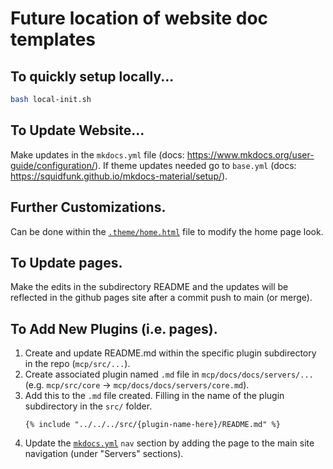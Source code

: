 # Future location of website doc templates
## To quickly setup locally...
```bash
bash local-init.sh
```
## To Update Website...
Make updates in the `mkdocs.yml` file (docs: https://www.mkdocs.org/user-guide/configuration/). If theme updates needed go to `base.yml` (docs: https://squidfunk.github.io/mkdocs-material/setup/).

## Further Customizations.
Can be done within the [`.theme/home.html`](./theme/home.html) file to modify the home page look.

## To Update pages.
Make the edits in the subdirectory README and the updates will be reflected in the github pages site after a commit push to main (or merge).

## To Add New Plugins (i.e. pages).
1. Create and update README.md within the specific plugin subdirectory in the repo (`mcp/src/...`).
2. Create associated plugin named `.md` file in `mcp/docs/docs/servers/...` (e.g. `mcp/src/core` -> `mcp/docs/docs/servers/core.md`).
3. Add this to the `.md` file created. Filling in the name of the plugin subdirectory in the `src/` folder.
    ```
    {% include "../../../src/{plugin-name-here}/README.md" %}
    ```
4. Update the [`mkdocs.yml`](./mkdocs.yml) `nav` section by adding the page to the main site navigation (under "Servers" sections).
